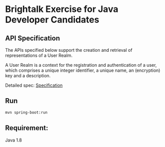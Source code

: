**Brightalk Exercise for Java Developer Candidates**
==========================================

## API Specification
The APIs specified below support the creation and retrieval of representations of a User Realm.  

A User Realm is a context for the registration and authentication of a user, which comprises a unique integer identifier, a unique name, an (encryption) key and a description. 

Detailed spec: <a href="https://github.com/tamaslang/user-realm/blob/master/docs/BrightTALKrecruitment-javacodingexercise-public.docx" target="_blank">Specification</a>

## Run

```sh
mvn spring-boot:run
```

## Requirement:
Java 1.8

